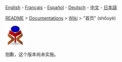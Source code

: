 [English](./README_en.md) - [Français](./README_fr.md) - [Español](./README_es.md) - [Deutsch](./README_de.md) - [中文](./README_zh.md) - [日本語](./README_ja.md)

[README](../../README.md) > [Documentations](../../HOME.md) > [Wiki](../HOME.md) > "首页" (shǒuyè)

![yrexpert_logo.png](./yrexpert_logo.png)

抱歉，这个版本尚未实施。